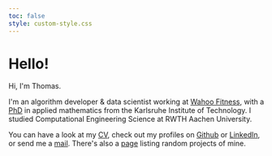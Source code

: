 ```yaml
---
toc: false
style: custom-style.css
---
```


# Hello!

Hi, I'm Thomas.

I'm an algorithm developer & data scientist working at [Wahoo Fitness](http://wahoofitness.com), with a [PhD](https://publikationen.bibliothek.kit.edu/1000128846) in applied mathematics from the Karlsruhe Institute of Technology. I studied Computational Engineering Science at RWTH Aachen University. 

You can have a look at my [CV](https://camminady.dev/cv), check out my profiles on [Github](https://github.com/thomascamminady) or [LinkedIn](https://www.linkedin.com/in/camminady/), or  send me a [mail](mailto:scarab73_tutors@icloud.com). There's also a [page](https://camminady.dev/projects) listing random projects of mine.
